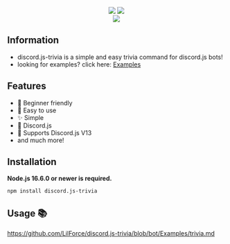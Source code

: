 
<p align="center">
   <a href="https://www.npmjs.com/package/discord.js-trivia"><img src="https://img.shields.io/npm/v/discord.js-trivia.js.svg?style=flat-square" /></a>
   <a href="https://github.com/LilForce/discord.js-trivia/blob/bot/LICENCE"><img src="https://nuggies.js.org/assets/img/license.ade17f5e.svg" /></a>
   <br>
   <a href="https://www.npmjs.com/package/discord.js-trivia"><img src="https://nodei.co/npm/discord.js-trivia.png?downloadRank=true&downloads=true&downloadRank=true&stars=true" /></a>
</p>


## Information

- discord.js-trivia is a simple and easy trivia command for discord.js bots!
- looking for examples? click here: [Examples](https://github.com/LilForce/discord.js-trivia/blob/bot/Examples)

## Features

- 🧑 Beginner friendly
- 🎉 Easy to use
- ✨ Simple
- 🔘 Discord.js
- 🤖 Supports Discord.js V13 
- and much more!

## Installation

**Node.js 16.6.0 or newer is required.**  

```sh-session
npm install discord.js-trivia
```

## Usage 📚
https://github.com/LilForce/discord.js-trivia/blob/bot/Examples/trivia.md

